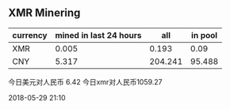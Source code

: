 ## XMR Minering

|currency|mined in last 24 hours|all|in pool|
|---|---|---|---|
|XMR|0.005|0.193|0.09|
|CNY|5.317|204.241|95.488|

今日美元对人民币 6.42	今日xmr对人民币1059.27


2018-05-29 21:10